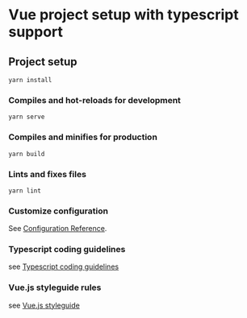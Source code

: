# Vue project setup with typescript support

## Project setup
```
yarn install
```

### Compiles and hot-reloads for development
```
yarn serve
```

### Compiles and minifies for production
```
yarn build
```

### Lints and fixes files
```
yarn lint
```

### Customize configuration
See [Configuration Reference](https://cli.vuejs.org/config/).

### Typescript coding guidelines
see [Typescript coding guidelines](https://github.com/kanherepratik/vue-styled/blob/master/ts_guide.md)

### Vue.js styleguide rules
see [Vue.js styleguide](https://vuejs.org/v2/style-guide/#Rule-Categories)
